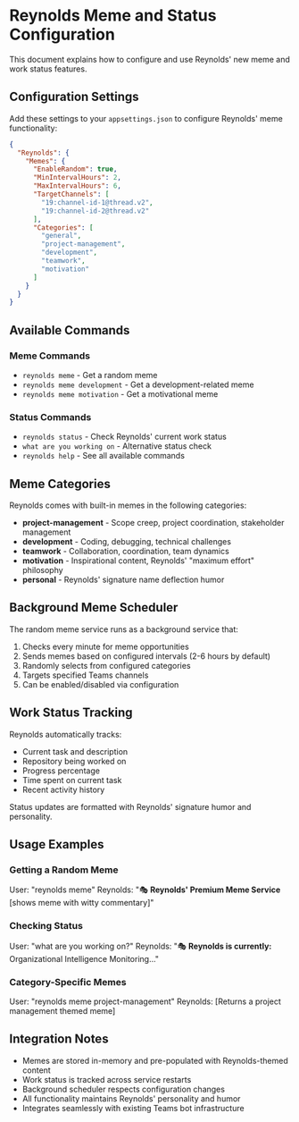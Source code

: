 # Reynolds Meme and Status Configuration

This document explains how to configure and use Reynolds' new meme and work status features.

## Configuration Settings

Add these settings to your `appsettings.json` to configure Reynolds' meme functionality:

```json
{
  "Reynolds": {
    "Memes": {
      "EnableRandom": true,
      "MinIntervalHours": 2,
      "MaxIntervalHours": 6,
      "TargetChannels": [
        "19:channel-id-1@thread.v2",
        "19:channel-id-2@thread.v2"
      ],
      "Categories": [
        "general",
        "project-management", 
        "development",
        "teamwork",
        "motivation"
      ]
    }
  }
}
```

## Available Commands

### Meme Commands
- `reynolds meme` - Get a random meme
- `reynolds meme development` - Get a development-related meme
- `reynolds meme motivation` - Get a motivational meme

### Status Commands
- `reynolds status` - Check Reynolds' current work status
- `what are you working on` - Alternative status check
- `reynolds help` - See all available commands

## Meme Categories

Reynolds comes with built-in memes in the following categories:

- **project-management** - Scope creep, project coordination, stakeholder management
- **development** - Coding, debugging, technical challenges
- **teamwork** - Collaboration, coordination, team dynamics  
- **motivation** - Inspirational content, Reynolds' "maximum effort" philosophy
- **personal** - Reynolds' signature name deflection humor

## Background Meme Scheduler

The random meme service runs as a background service that:

1. Checks every minute for meme opportunities
2. Sends memes based on configured intervals (2-6 hours by default)
3. Randomly selects from configured categories
4. Targets specified Teams channels
5. Can be enabled/disabled via configuration

## Work Status Tracking

Reynolds automatically tracks:

- Current task and description
- Repository being worked on
- Progress percentage
- Time spent on current task
- Recent activity history

Status updates are formatted with Reynolds' signature humor and personality.

## Usage Examples

### Getting a Random Meme
User: "reynolds meme"
Reynolds: "🎭 **Reynolds' Premium Meme Service** [shows meme with witty commentary]"

### Checking Status
User: "what are you working on?"
Reynolds: "🎭 **Reynolds is currently:** Organizational Intelligence Monitoring..."

### Category-Specific Memes
User: "reynolds meme project-management"
Reynolds: [Returns a project management themed meme]

## Integration Notes

- Memes are stored in-memory and pre-populated with Reynolds-themed content
- Work status is tracked across service restarts
- Background scheduler respects configuration changes
- All functionality maintains Reynolds' personality and humor
- Integrates seamlessly with existing Teams bot infrastructure